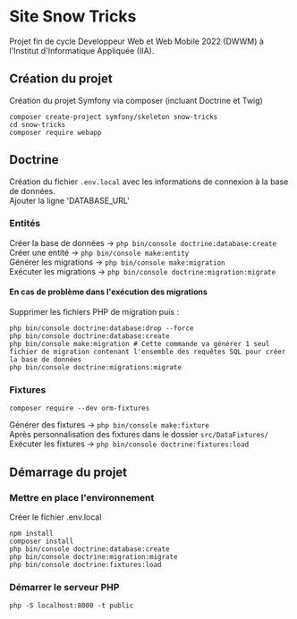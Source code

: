 # Site Snow Tricks

Projet fin de cycle Developpeur Web et Web Mobile 2022 (DWWM) à l'Institut d'Informatique Appliquée (IIA).

## Création du projet

Création du projet Symfony via composer (incluant Doctrine et Twig)

```shell
composer create-project symfony/skeleton snow-tricks
cd snow-tricks
composer require webapp
```

## Doctrine

Création du fichier ```.env.local``` avec les informations de connexion à la base de données.  
Ajouter la ligne 'DATABASE_URL'

### Entités

Créer la base de données -> ```php bin/console doctrine:database:create```  
Créer une entité -> ```php bin/console make:entity```  
Générer les migrations -> ```php bin/console make:migration```  
Exécuter les migrations -> ```php bin/console doctrine:migration:migrate```  

#### En cas de problème dans l'exécution des migrations  

Supprimer les fichiers PHP de migration puis :

```shell
php bin/console doctrine:database:drop --force
php bin/console doctrine:database:create
php bin/console make:migration # Cette commande va générer 1 seul fichier de migration contenant l'ensemble des requêtes SQL pour créer la base de données
php bin/console doctrine:migrations:migrate
```

### Fixtures
```shell
composer require --dev orm-fixtures
```
Générer des fixtures -> ```php bin/console make:fixture```  
Après personnalisation des fixtures dans le dossier ```src/DataFixtures/```  
Exécuter les fixtures -> ```php bin/console doctrine:fixtures:load```  


## Démarrage du projet

### Mettre en place l'environnement

Créer le fichier .env.local

```shell
npm install
composer install
php bin/console doctrine:database:create
php bin/console doctrine:migration:migrate
php bin/console doctrine:fixtures:load
```

### Démarrer le serveur PHP

```shell
php -S localhost:8000 -t public
```
